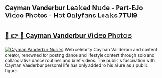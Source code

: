 ## Cayman Vanderbur Le𝚊𝚔ed N𝚞𝚍e - Part-EJo Vi𝚍eo Ph𝚘tos - H𝚘t O𝚗lyf𝚊ns Le𝚊𝚔s 7TUI9

# <h2><a href="http://hf650cu.feru.top/?c=Cayman+Vanderbur">🔗 👉 🔴 Cayman Vanderbur Vi𝚍𝚎o Ph𝚘t𝚘𝚜</a></h2>

[![Cayman Vanderbur Nu𝚍𝚎s](https://i.imgur.com/0TWrTi3.gif)](http://hf650cu.feru.top/?c=Cayman+Vanderbur)
Web celebrity Cayman Vanderbur and content creator, renowned for posting dance and lifestyle content through solo and collaborative dance routines and brief videos. The public's fascination with Cayman Vanderbur personal life has only added to his allure as a public figure. 
